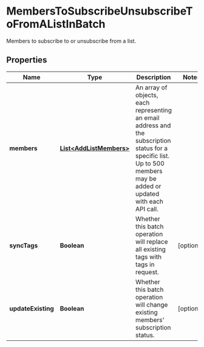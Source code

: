 

# MembersToSubscribeUnsubscribeToFromAListInBatch

Members to subscribe to or unsubscribe from a list.

## Properties

| Name | Type | Description | Notes |
|------------ | ------------- | ------------- | -------------|
|**members** | [**List&lt;AddListMembers&gt;**](AddListMembers.md) | An array of objects, each representing an email address and the subscription status for a specific list. Up to 500 members may be added or updated with each API call. |  |
|**syncTags** | **Boolean** | Whether this batch operation will replace all existing tags with tags in request. |  [optional] |
|**updateExisting** | **Boolean** | Whether this batch operation will change existing members&#39; subscription status. |  [optional] |



